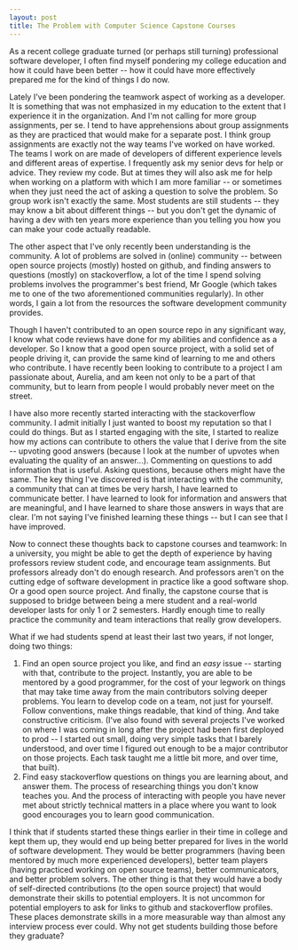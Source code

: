 ```yaml
---
layout: post
title: The Problem with Computer Science Capstone Courses
---
```


As a recent college graduate turned (or perhaps still turning) professional software developer, I often find myself pondering my college education and how it could have been better -- how it could have more effectively prepared me for the kind of things I do now.

Lately I've been pondering the teamwork aspect of working as a developer. It is something that was not emphasized in my education to the extent that I experience it in the organization. And I'm not calling for more group assignments, per se. I tend to have apprehensions about group assignments as they are practiced that would make for a separate post. I think group assignments are exactly not the way teams I've worked on have worked. The teams I work on are made of developers of different experience levels and different areas of expertise. I frequently ask my senior devs for help or advice. They review my code. But at times they will also ask me for help when working on a platform with which I am more familiar -- or sometimes when they just need the act of asking a question to solve the problem. So group work isn't exactly the same. Most students are still students -- they may know a bit about different things -- but you don't get the dynamic of having a dev with ten years more experience than you telling you how you can make your code actually readable.

The other aspect that I've only recently been understanding is the community. A lot of problems are solved in (online) community -- between open source projects (mostly) hosted on github, and finding answers to questions (mostly) on stackoverflow, a lot of the time I spend solving problems involves the programmer's best friend, Mr Google (which takes me to one of the two aforementioned communities regularly). In other words, I gain a lot from the resources the software development community provides.

Though I haven't contributed to an open source repo in any significant way, I know what code reviews have done for my abilities and confidence as a developer. So I know that a good open source project, with a solid set of people driving it, can provide the same kind of learning to me and others who contribute. I have recently been looking to contribute to a project I am passionate about, Aurelia, and am keen not only to be a part of that community, but to learn from people I would probably never meet on the street.

I have also more recently started interacting with the stackoverflow community. I admit initially I just wanted to boost my reputation so that I could do things. But as I started engaging with the site, I started to realize how my actions can contribute to others the value that I derive from the site -- upvoting good answers (because I look at the number of upvotes when evaluating the quality of an answer...). Commenting on questions to add information that is useful. Asking questions, because others might have the same. The key thing I've discovered is that interacting with the community, a community that can at times be very harsh, I have learned to communicate better. I have learned to look for information and answers that are meaningful, and I have learned to share those answers in ways that are clear. I'm not saying I've finished learning these things -- but I can see that I have improved.

Now to connect these thoughts back to capstone courses and teamwork: In a university, you might be able to get the depth of experience by having professors review student code, and encourage team assignments. But professors already don't do enough research. And professors aren't on the cutting edge of software development in practice like a good software shop. Or a good open source project. And finally, the capstone course that is supposed to bridge between being a mere student and a real-world developer lasts for only 1 or 2 semesters. Hardly enough time to really practice the community and team interactions that really grow developers.

What if we had students spend at least their last two years, if not longer, doing two things:

1. Find an open source project you like, and find an *easy* issue -- starting with that, contribute to the project. Instantly, you are able to be mentored by a good programmer, for the cost of your legwork on things that may take time away from the main contributors solving deeper problems. You learn to develop code on a team, not just for yourself. Follow conventions, make things readable, that kind of thing. And take constructive criticism. (I've also found with several projects I've worked on where I was coming in long after the project had been first deployed to prod -- I started out small, doing very simple tasks that I barely understood, and over time I figured out enough to be a major contributor on those projects. Each task taught me a little bit more, and over time, that built).
2. Find easy stackoverflow questions on things you are learning about, and answer them. The process of researching things you don't know teaches you. And the process of interacting with people you have never met about strictly technical matters in a place where you want to look good encourages you to learn good communication.

I think that if students started these things earlier in their time in college and kept them up, they would end up being better prepared for lives in the world of software development. They would be better programmers (having been mentored by much more experienced developers), better team players (having practiced working on open source teams), better communicators, and better problem solvers. The other thing is that they would have a body of self-directed contributions (to the open source project) that would demonstrate their skills to potential employers. It is not uncommon for potential employers to ask for links to github and stackoverflow profiles. These places demonstrate skills in a more measurable way than almost any interview process ever could. Why not get students building those before they graduate?
